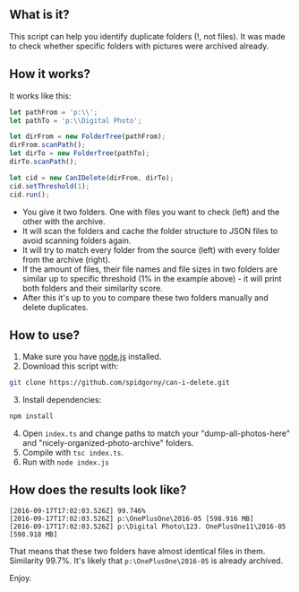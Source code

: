## What is it?

This script can help you identify duplicate folders (!, not files). It was made to check whether specific folders with pictures were archived already. 

## How it works?

It works like this:

```javascript
let pathFrom = 'p:\\';
let pathTo = 'p:\\Digital Photo';

let dirFrom = new FolderTree(pathFrom);
dirFrom.scanPath();
let dirTo = new FolderTree(pathTo);
dirTo.scanPath();

let cid = new CanIDelete(dirFrom, dirTo);
cid.setThreshold(1);
cid.run();
```

* You give it two folders. One with files you want to check (left) and the other with the archive.
* It will scan the folders and cache the folder structure to JSON files to avoid scanning folders again.
* It will try to match every folder from the source (left) with every folder from the archive (right). 
* If the amount of files, their file names and file sizes in two folders are similar up to specific threshold (1% in the example above) - it will print both folders and their similarity score.
* After this it's up to you to compare these two folders manually and delete duplicates.

## How to use?

1. Make sure you have [node.js](nodejs.org) installed.
2. Download this script with:
```bash
git clone https://github.com/spidgorny/can-i-delete.git
```
3. Install dependencies:
```bash
npm install
```
4. Open ```index.ts``` and change paths to match your "dump-all-photos-here" and "nicely-organized-photo-archive" folders.
5. Compile with ```tsc index.ts```.
6. Run with ```node index.js```

## How does the results look like?

```text
[2016-09-17T17:02:03.526Z] 99.746%
[2016-09-17T17:02:03.526Z] p:\OnePlusOne\2016-05 [598.916 MB]
[2016-09-17T17:02:03.526Z] p:\Digital Photo\123. OnePlusOne11\2016-05 [598.918 MB]
```

That means that these two folders have almost identical files in them. Similarity 99.7%. It's likely that ```p:\OnePlusOne\2016-05``` is already archived.

Enjoy.

